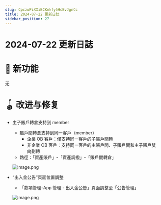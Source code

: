 ```yaml
---
slug: CpczwPiXXiBCKnkfy5HcEvJgnCc
title: 2024-07-22 更新日誌
sidebar_position: 27
---
```



# 2024-07-22 更新日誌


# 🎉 新功能


无


# 🪀 改进与修复

- 主子賬戶轉倉支持到 member
    - 賬戶間轉倉支持到同一客戶（member）
        - 企業 OB 客戶：僅支持同一客戶的子賬戶間轉
        - 非企業 OB 客戶：支持同一客戶的主賬戶間、子賬戶間和主子賬戶雙向劃轉
    - 路徑：「資產賬戶」-「資產調撥」-「賬戶間轉倉」

    ![image.png](/assets/1ccc9ec0bf83735202daadf16704e490.png)

- “出入金公告”頁面位置調整
    - 「款項管理-App 管理 - 出入金公告」頁面調整至「公告管理」

    ![image.png](/assets/376517e191a7f7928a59f8687ed147d7.png)

